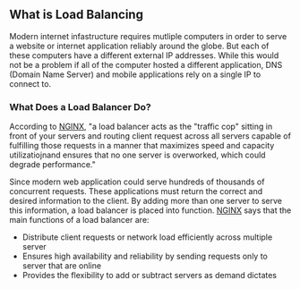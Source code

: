 ## What is Load Balancing

Modern internet infastructure requires mutliple computers in order to serve a website or internet application reliably around the globe. But each of these computers have a different external IP addresses. While this would not be a problem if all of the computer hosted a different application, DNS (Domain Name Server) and mobile applications rely on a single IP to connect to.

### What Does a Load Balancer Do?
According to [NGINX](https://www.ngnix.com/resources/glossary/load-balancing/), "a load balancer acts as the "traffic cop" sitting in front of your servers and routing client request across all servers capable of fulfilling those requests in a manner that maximizes speed and capacity utilizatiojnand ensures that no one server is overworked, which could degrade performance."

Since modern web application could serve hundreds of thousands of concurrent requests. These applications must return the correct and desired information to the client. By adding more than one server to serve this information, a load balancer is placed into function. [NGINX](https://www.ngnix.com/resources/glossary/load-balancing/) says that the main functions of a load balancer are:

<ul>
  <li>Distribute client requests or network load efficiently across multiple server</li>
  <li>Ensures high availability and reliability by sending requests only to server that are online</li>
  <li>Provides the flexibility to add or subtract servers as demand dictates</li>
</ul>
